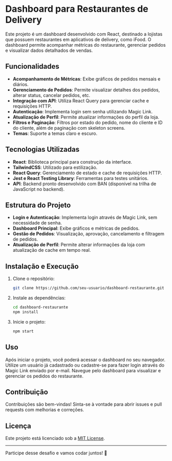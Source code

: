 # Dashboard para Restaurantes de Delivery

Este projeto é um dashboard desenvolvido com React, destinado a lojistas que possuem restaurantes em aplicativos de delivery, como iFood. O dashboard permite acompanhar métricas do restaurante, gerenciar pedidos e visualizar dados detalhados de vendas.

## Funcionalidades

- **Acompanhamento de Métricas**: Exibe gráficos de pedidos mensais e diários.
- **Gerenciamento de Pedidos**: Permite visualizar detalhes dos pedidos, alterar status, cancelar pedidos, etc.
- **Integração com API**: Utiliza React Query para gerenciar cache e requisições HTTP.
- **Autenticação**: Implementa login sem senha utilizando Magic Link.
- **Atualização de Perfil**: Permite atualizar informações do perfil da loja.
- **Filtros e Paginação**: Filtros por estado do pedido, nome do cliente e ID do cliente, além de paginação com skeleton screens.
- **Temas**: Suporte a temas claro e escuro.

## Tecnologias Utilizadas

- **React**: Biblioteca principal para construção da interface.
- **TailwindCSS**: Utilizado para estilização.
- **React Query**: Gerenciamento de estado e cache de requisições HTTP.
- **Jest e React Testing Library**: Ferramentas para testes unitários.
- **API**: Backend pronto desenvolvido com BAN (disponível na trilha de JavaScript no backend).

## Estrutura do Projeto

- **Login e Autenticação**: Implementa login através de Magic Link, sem necessidade de senha.
- **Dashboard Principal**: Exibe gráficos e métricas de pedidos.
- **Gestão de Pedidos**: Visualização, aprovação, cancelamento e filtragem de pedidos.
- **Atualização de Perfil**: Permite alterar informações da loja com atualização de cache em tempo real.

## Instalação e Execução

1. Clone o repositório:
   ```bash
   git clone https://github.com/seu-usuario/dashboard-restaurante.git
   ```

2. Instale as dependências:
   ```bash
   cd dashboard-restaurante
   npm install
   ```

3. Inicie o projeto:
   ```bash
   npm start
   ```

## Uso

Após iniciar o projeto, você poderá acessar o dashboard no seu navegador. Utilize um usuário já cadastrado ou cadastre-se para fazer login através do Magic Link enviado por e-mail. Navegue pelo dashboard para visualizar e gerenciar os pedidos do restaurante.

## Contribuição

Contribuições são bem-vindas! Sinta-se à vontade para abrir issues e pull requests com melhorias e correções.

## Licença

Este projeto está licenciado sob a [MIT License](LICENSE).

---

Participe desse desafio e vamos codar juntos! 🚀

